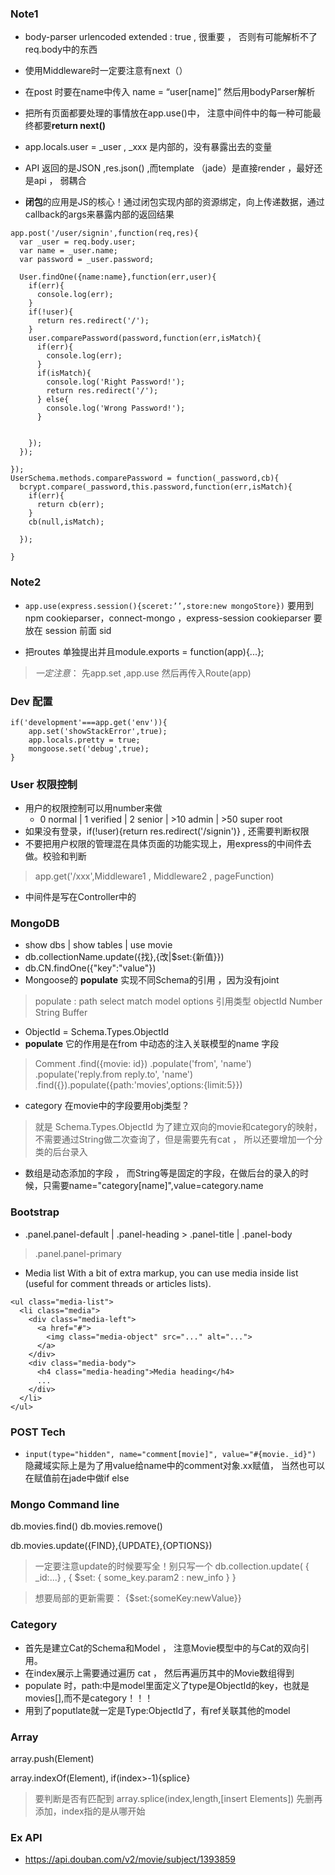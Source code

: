 ### Note1 
* body-parser urlencoded  extended : true , 很重要 ， 否则有可能解析不了 req.body中的东西
* 使用Middleware时一定要注意有next（）
* 在post 时要在name中传入 name = “user[name]” 然后用bodyParser解析
* 把所有页面都要处理的事情放在app.use()中， 注意中间件中的每一种可能最终都要**return next()**
* app.locals.user = _user   , _xxx 是内部的，没有暴露出去的变量

* API 返回的是JSON ,res.json()  ,而template （jade）是直接render ，最好还是api ， 弱耦合
* **闭包**的应用是JS的核心！通过闭包实现内部的资源绑定，向上传递数据，通过callback的args来暴露内部的返回结果

```
app.post('/user/signin',function(req,res){
  var _user = req.body.user;
  var name = _user.name;
  var password = _user.password;

  User.findOne({name:name},function(err,user){
    if(err){
      console.log(err);
    }
    if(!user){
      return res.redirect('/');
    } 
    user.comparePassword(password,function(err,isMatch){
      if(err){
        console.log(err);
      }
      if(isMatch){
        console.log('Right Password!');
        return res.redirect('/');
      } else{
        console.log('Wrong Password!');
      }


    });
  });

});
UserSchema.methods.comparePassword = function(_password,cb){
  bcrypt.compare(_password,this.password,function(err,isMatch){
    if(err){
      return cb(err);
    }
    cb(null,isMatch);

  });

}
```
### Note2
* `app.use(express.session(){sceret:’’,store:new mongoStore})`
要用到npm cookieparser，connect-mongo ，express-session
cookieparser 要放在 session 前面 sid

* 把routes 单独提出并且module.exports = function(app){...};
> *一定注意*： 先app.set ,app.use 然后再传入Route(app)

### Dev 配置
```
if('development'===app.get('env')){
	app.set('showStackError',true);
	app.locals.pretty = true;
	mongoose.set('debug',true);
}
```
### User 权限控制
* 用户的权限控制可以用number来做
	* 0 normal | 1 verified | 2 senior | >10 admin | >50 super root
* 如果没有登录，if(!user){return res.redirect('/signin')} , 还需要判断权限
* 不要把用户权限的管理混在具体页面的功能实现上，用express的中间件去做。校验和判断
> app.get('/xxx',Middleware1 , Middleware2 , pageFunction)
* 中间件是写在Controller中的

### MongoDB
* show dbs | show tables | use movie
* db.collectionName.update({找},{改|$set:{新值}})
* db.CN.findOne({"key":"value"})
* Mongoose的 **populate** 实现不同Schema的引用 ，因为没有joint
> populate : path select match model options
> 引用类型 objectId Number String Buffer 
* ObjectId = Schema.Types.ObjectId
* **populate** 它的作用是在from 中动态的注入关联模型的name 字段
> Comment
      .find({movie: id})
      .populate('from', 'name')
      .populate('reply.from reply.to', 'name')
.find({}).populate({path:'movies',options:{limit:5}})     
* category 在movie中的字段要用obj类型？
> 就是 Schema.Types.ObjectId
> 为了建立双向的movie和category的映射，不需要通过String做二次查询了，但是需要先有cat ， 所以还要增加一个分类的后台录入

* 数组是动态添加的字段 ， 而String等是固定的字段，在做后台的录入的时候，只需要name="category[name]",value=category.name



### Bootstrap
* .panel.panel-default | .panel-heading > .panel-title | .panel-body
> .panel.panel-primary
* Media list
With a bit of extra markup, you can use media inside list (useful for comment threads or articles lists).

```
<ul class="media-list">
  <li class="media">
    <div class="media-left">
      <a href="#">
        <img class="media-object" src="..." alt="...">
      </a>
    </div>
    <div class="media-body">
      <h4 class="media-heading">Media heading</h4>
      ...
    </div>
  </li>
</ul>
```
### POST Tech
* `input(type="hidden", name="comment[movie]", value="#{movie._id}")` 隐藏域实际上是为了用value给name中的comment对象.xx赋值， 当然也可以在赋值前在jade中做if else

### Mongo Command line
db.movies.find()
db.movies.remove()

db.movies.update({FIND},{UPDATE},{OPTIONS})
> 一定要注意update的时候要写全！别只写一个
db.collection.update(  { _id:...} , { $set: { some_key.param2 : new_info  } } 

> 想要局部的更新需要： {$set:{someKey:newValue}}


### Category
* 首先是建立Cat的Schema和Model ， 注意Movie模型中的与Cat的双向引用。
* 在index展示上需要通过遍历 cat ， 然后再遍历其中的Movie数组得到
* populate 时，path:中是model里面定义了type是ObjectId的key，也就是movies[],而不是category！！！
* 用到了poputlate就一定是Type:ObjectId了，有ref关联其他的model

### Array 
array.push(Element)

array.indexOf(Element), if(index>-1){splice}
> 要判断是否有匹配到
array.splice(index,length,[insert Elements])
> 先删再添加，index指的是从哪开始

### Ex API
* https://api.douban.com/v2/movie/subject/1393859


















